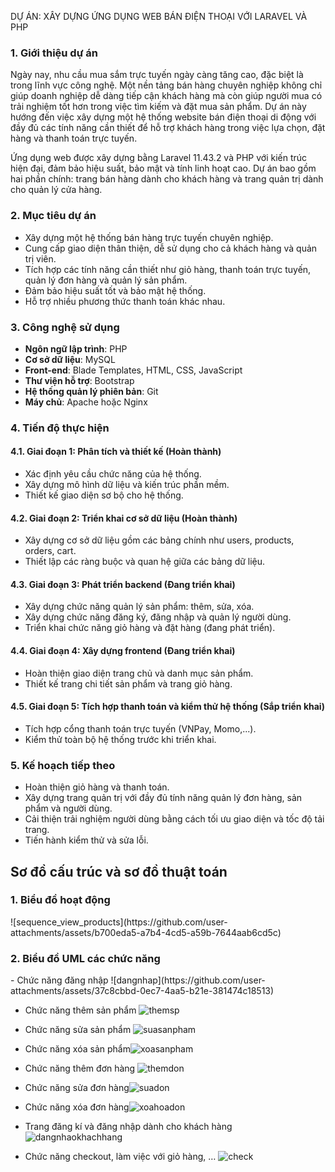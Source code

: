 DỰ ÁN: XÂY DỰNG ỨNG DỤNG WEB BÁN ĐIỆN THOẠI VỚI LARAVEL VÀ PHP

### 1. Giới thiệu dự án

Ngày nay, nhu cầu mua sắm trực tuyến ngày càng tăng cao, đặc biệt là trong lĩnh vực công nghệ. Một nền tảng bán hàng chuyên nghiệp không chỉ giúp doanh nghiệp dễ dàng tiếp cận khách hàng mà còn giúp người mua có trải nghiệm tốt hơn trong việc tìm kiếm và đặt mua sản phẩm. Dự án này hướng đến việc xây dựng một hệ thống website bán điện thoại di động với đầy đủ các tính năng cần thiết để hỗ trợ khách hàng trong việc lựa chọn, đặt hàng và thanh toán trực tuyến.

Ứng dụng web được xây dựng bằng Laravel 11.43.2 và PHP với kiến trúc hiện đại, đảm bảo hiệu suất, bảo mật và tính linh hoạt cao. Dự án bao gồm hai phần chính: trang bán hàng dành cho khách hàng và trang quản trị dành cho quản lý cửa hàng.

### 2. Mục tiêu dự án

- Xây dựng một hệ thống bán hàng trực tuyến chuyên nghiệp.
- Cung cấp giao diện thân thiện, dễ sử dụng cho cả khách hàng và quản trị viên.
- Tích hợp các tính năng cần thiết như giỏ hàng, thanh toán trực tuyến, quản lý đơn hàng và quản lý sản phẩm.
- Đảm bảo hiệu suất tốt và bảo mật hệ thống.
- Hỗ trợ nhiều phương thức thanh toán khác nhau.

### 3. Công nghệ sử dụng

- **Ngôn ngữ lập trình**: PHP 
- **Cơ sở dữ liệu**: MySQL
- **Front-end**: Blade Templates, HTML, CSS, JavaScript
- **Thư viện hỗ trợ**: Bootstrap
- **Hệ thống quản lý phiên bản**: Git
- **Máy chủ**: Apache hoặc Nginx

### 4. Tiến độ thực hiện

#### 4.1. Giai đoạn 1: Phân tích và thiết kế (Hoàn thành)
- Xác định yêu cầu chức năng của hệ thống.
- Xây dựng mô hình dữ liệu và kiến trúc phần mềm.
- Thiết kế giao diện sơ bộ cho hệ thống.

#### 4.2. Giai đoạn 2: Triển khai cơ sở dữ liệu (Hoàn thành)
- Xây dựng cơ sở dữ liệu gồm các bảng chính như users, products, orders, cart.
- Thiết lập các ràng buộc và quan hệ giữa các bảng dữ liệu.

#### 4.3. Giai đoạn 3: Phát triển backend (Đang triển khai)
- Xây dựng chức năng quản lý sản phẩm: thêm, sửa, xóa.
- Xây dựng chức năng đăng ký, đăng nhập và quản lý người dùng.
- Triển khai chức năng giỏ hàng và đặt hàng (đang phát triển).

#### 4.4. Giai đoạn 4: Xây dựng frontend (Đang triển khai)
- Hoàn thiện giao diện trang chủ và danh mục sản phẩm.
- Thiết kế trang chi tiết sản phẩm và trang giỏ hàng.

#### 4.5. Giai đoạn 5: Tích hợp thanh toán và kiểm thử hệ thống (Sắp triển khai)
- Tích hợp cổng thanh toán trực tuyến (VNPay, Momo,...).
- Kiểm thử toàn bộ hệ thống trước khi triển khai.

### 5. Kế hoạch tiếp theo

- Hoàn thiện giỏ hàng và thanh toán.
- Xây dựng trang quản trị với đầy đủ tính năng quản lý đơn hàng, sản phẩm và người dùng.
- Cải thiện trải nghiệm người dùng bằng cách tối ưu giao diện và tốc độ tải trang.
- Tiến hành kiểm thử và sửa lỗi.
<h2>Sơ đồ cấu trúc và sơ đồ thuật toán </h2>

<h3>1. Biểu đồ hoạt động</h3>
![sequence_view_products](https://github.com/user-attachments/assets/b700eda5-a7b4-4cd5-a59b-7644aab6cd5c)

<h3>2. Biểu đồ UML các chức năng</h3>
-  Chức năng đăng nhập 
![dangnhap](https://github.com/user-attachments/assets/37c8cbbd-0ec7-4aa5-b21e-381474c18513)

- Chức năng thêm sản phẩm ![themsp](https://github.com/user-attachments/assets/832d093d-f284-4e95-96de-46d44e804ccf)

- Chức năng sửa sản phẩm
 ![suasanpham](https://github.com/user-attachments/assets/39c8bda3-ee6b-4359-b83d-ca93232b4708)


- Chức năng xóa sản phẩm![xoasanpham](https://github.com/user-attachments/assets/2fd1ac52-4bd3-48be-8a75-a57875bf4d30)

 
- Chức năng thêm đơn hàng ![themdon](https://github.com/user-attachments/assets/969242c7-d8a7-46f5-85b3-0e2faada3b3d)


- Chức năng sửa đơn hàng![suadon](https://github.com/user-attachments/assets/689ed5e1-ab28-4569-8f01-7ca88de0a586)


 
- Chức năng xóa đơn hàng![xoahoadon](https://github.com/user-attachments/assets/9fcb7e89-1eeb-40ad-b1d9-9768eb2231a6)

 
-	Trang đăng kí và đăng nhập dành cho khách hàng![dangnhaokhachhang](https://github.com/user-attachments/assets/8013a516-b524-4805-8527-20268c7c35b4)

 
-	Chức năng checkout, làm việc với giỏ hàng, …
 ![check](https://github.com/user-attachments/assets/2cbf874a-c5f3-4198-b8be-b1173f230204)





